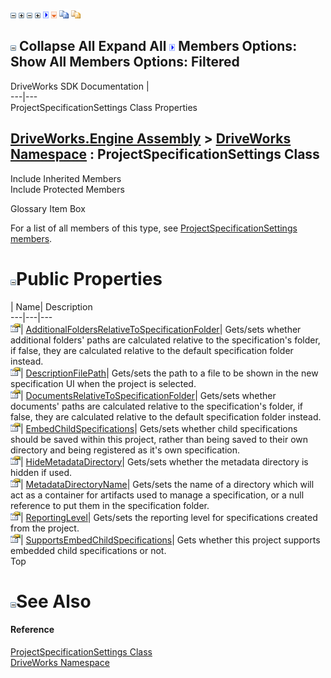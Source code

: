 ![](dotnetimages/collapse.gif) ![](dotnetimages/expand.gif) ![](dotnetimages/collapse.gif) ![](dotnetimages/expand.gif) ![](dotnetimages/drpdown.gif) ![](dotnetimages/drpdown_orange.gif) ![](dotnetimages/copycode.gif) ![](dotnetimages/copycodeHighlight.gif)

![](dotnetimages/collapse.gif) Collapse All Expand All ![](dotnetimages/drpdown.gif) Members Options: Show All  Members Options: Filtered   
---  
DriveWorks SDK Documentation  |   
---|---  
ProjectSpecificationSettings Class Properties   
  
[DriveWorks.Engine Assembly](topic2156.md) > [DriveWorks Namespace](topic2159.md) : ProjectSpecificationSettings Class  
---  
  
Include Inherited Members    
Include Protected Members    


Glossary Item Box

For a list of all members of this type, see [ProjectSpecificationSettings members](topic4886.md).

# ![](dotnetimages/collapse.gif)Public Properties

| Name| Description  
---|---|---  
![Public Property](dotnetimages/publicProperty.gif)| [AdditionalFoldersRelativeToSpecificationFolder](topic4891.md)| Gets/sets whether additional folders' paths are calculated relative to the specification's folder, if false, they are calculated relative to the default specification folder instead.   
![Public Property](dotnetimages/publicProperty.gif)| [DescriptionFilePath](topic4892.md)| Gets/sets the path to a file to be shown in the new specification UI when the project is selected.   
![Public Property](dotnetimages/publicProperty.gif)| [DocumentsRelativeToSpecificationFolder](topic4893.md)| Gets/sets whether documents' paths are calculated relative to the specification's folder, if false, they are calculated relative to the default specification folder instead.   
![Public Property](dotnetimages/publicProperty.gif)| [EmbedChildSpecifications](topic4894.md)| Gets/sets whether child specifications should be saved within this project, rather than being saved to their own directory and being registered as it's own specification.   
![Public Property](dotnetimages/publicProperty.gif)| [HideMetadataDirectory](topic4895.md)| Gets/sets whether the metadata directory is hidden if used.   
![Public Property](dotnetimages/publicProperty.gif)| [MetadataDirectoryName](topic4896.md)| Gets/sets the name of a directory which will act as a container for artifacts used to manage a specification, or a null reference to put them in the specification folder.   
![Public Property](dotnetimages/publicProperty.gif)| [ReportingLevel](topic4897.md)| Gets/sets the reporting level for specifications created from the project.   
![Public Property](dotnetimages/publicProperty.gif)| [SupportsEmbedChildSpecifications](topic4898.md)| Gets whether this project supports embedded child specifications or not.   
Top

# ![](dotnetimages/collapse.gif)See Also

#### Reference

[ProjectSpecificationSettings Class](topic4885.md)   
[DriveWorks Namespace](topic2159.md)


